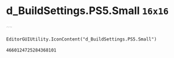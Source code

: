 # d_BuildSettings.PS5.Small `16x16`
<img src="/img/d_BuildSettings.PS5.Small.png" width=16 height=16>

``` CSharp
EditorGUIUtility.IconContent("d_BuildSettings.PS5.Small")
```
```
4660124725284368101
```
